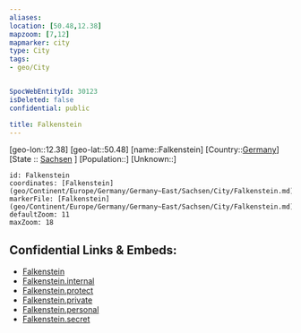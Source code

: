 ```yaml
---
aliases: 
location: [50.48,12.38]
mapzoom: [7,12] 
mapmarker: city 
type: City
tags:
- geo/City


SpocWebEntityId: 30123
isDeleted: false
confidential: public

title: Falkenstein
---
```

[geo-lon::12.38]
[geo-lat::50.48]
[name::Falkenstein]
[Country::[Germany](geo/Continent/Europe/Germany.md)]
[State :: [Sachsen](geo/Continent/Europe/Germany/Germany~East/Sachsen.md) ]
[Population::]
[Unknown::]


```leaflet
id: Falkenstein
coordinates: [Falkenstein](geo/Continent/Europe/Germany/Germany~East/Sachsen/City/Falkenstein.md)
markerFile: [Falkenstein](geo/Continent/Europe/Germany/Germany~East/Sachsen/City/Falkenstein.md)
defaultZoom: 11 
maxZoom: 18
```


## Confidential Links & Embeds: 
- [Falkenstein](../../../../../../../../_public/geo/Continent/Europe/Germany/Germany~East/Sachsen/City/Falkenstein.md) 
- [Falkenstein.internal](../../../../../../../../_internal/geo/Continent/Europe/Germany/Germany~East/Sachsen/City/Falkenstein.internal.md) 
- [Falkenstein.protect](../../../../../../../../_protect/geo/Continent/Europe/Germany/Germany~East/Sachsen/City/Falkenstein.protect.md) 
- [Falkenstein.private](../../../../../../../../_private/geo/Continent/Europe/Germany/Germany~East/Sachsen/City/Falkenstein.private.md) 
- [Falkenstein.personal](../../../../../../../../_personal/geo/Continent/Europe/Germany/Germany~East/Sachsen/City/Falkenstein.personal.md) 
- [Falkenstein.secret](../../../../../../../../_secret/geo/Continent/Europe/Germany/Germany~East/Sachsen/City/Falkenstein.secret.md) 
